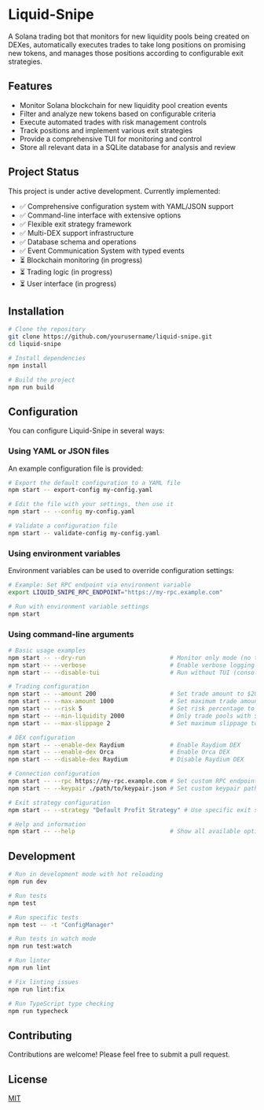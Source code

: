 # Liquid-Snipe

A Solana trading bot that monitors for new liquidity pools being created on DEXes, automatically executes trades to take long positions on promising new tokens, and manages those positions according to configurable exit strategies.

## Features

- Monitor Solana blockchain for new liquidity pool creation events
- Filter and analyze new tokens based on configurable criteria
- Execute automated trades with risk management controls
- Track positions and implement various exit strategies
- Provide a comprehensive TUI for monitoring and control
- Store all relevant data in a SQLite database for analysis and review

## Project Status

This project is under active development. Currently implemented:

- ✅ Comprehensive configuration system with YAML/JSON support
- ✅ Command-line interface with extensive options
- ✅ Flexible exit strategy framework
- ✅ Multi-DEX support infrastructure
- ✅ Database schema and operations
- ✅ Event Communication System with typed events
- ⏳ Blockchain monitoring (in progress)
- ⏳ Trading logic (in progress)
- ⏳ User interface (in progress)

## Installation

```bash
# Clone the repository
git clone https://github.com/yourusername/liquid-snipe.git
cd liquid-snipe

# Install dependencies
npm install

# Build the project
npm run build
```

## Configuration

You can configure Liquid-Snipe in several ways:

### Using YAML or JSON files

An example configuration file is provided:

```bash
# Export the default configuration to a YAML file
npm start -- export-config my-config.yaml

# Edit the file with your settings, then use it
npm start -- --config my-config.yaml

# Validate a configuration file
npm start -- validate-config my-config.yaml
```

### Using environment variables

Environment variables can be used to override configuration settings:

```bash
# Example: Set RPC endpoint via environment variable
export LIQUID_SNIPE_RPC_ENDPOINT="https://my-rpc.example.com"

# Run with environment variable settings
npm start
```

### Using command-line arguments

```bash
# Basic usage examples
npm start -- --dry-run                        # Monitor only mode (no trading)
npm start -- --verbose                        # Enable verbose logging
npm start -- --disable-tui                    # Run without TUI (console logs only)

# Trading configuration
npm start -- --amount 200                     # Set trade amount to $200
npm start -- --max-amount 1000                # Set maximum trade amount to $1000
npm start -- --risk 5                         # Set risk percentage to 5%
npm start -- --min-liquidity 2000             # Only trade pools with $2000+ liquidity
npm start -- --max-slippage 2                 # Set maximum slippage to 2%

# DEX configuration
npm start -- --enable-dex Raydium             # Enable Raydium DEX
npm start -- --enable-dex Orca                # Enable Orca DEX
npm start -- --disable-dex Raydium            # Disable Raydium DEX

# Connection configuration
npm start -- --rpc https://my-rpc.example.com # Set custom RPC endpoint
npm start -- --keypair ./path/to/keypair.json # Set custom keypair path

# Exit strategy configuration
npm start -- --strategy "Default Profit Strategy" # Use specific exit strategy

# Help and information
npm start -- --help                           # Show all available options
```

## Development

```bash
# Run in development mode with hot reloading
npm run dev

# Run tests
npm test

# Run specific tests
npm test -- -t "ConfigManager"

# Run tests in watch mode
npm run test:watch

# Run linter
npm run lint

# Fix linting issues
npm run lint:fix

# Run TypeScript type checking
npm run typecheck
```

## Contributing

Contributions are welcome! Please feel free to submit a pull request.

## License

[MIT](LICENSE)